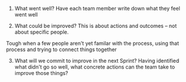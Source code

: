 1. What went well?
Have each team member  write down what they feel went well 



2. What could be improved?
This is about actions and outcomes – not about specific people.

Tough when a few people aren't yet familar with the process, using that process and trying to connect things together

3. What will we commit to improve in the next Sprint?
Having identified what didn't go so well, what concrete actions can the team take to improve those things? 